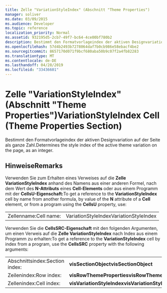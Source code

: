 ```yaml
---
title: Zelle "VariationStyleIndex" (Abschnitt "Theme Properties")
manager: soliver
ms.date: 03/09/2015
ms.audience: Developer
ms.topic: reference
localization_priority: Normal
ms.assetid: 932195d5-2cb7-49f7-bc64-4ce00bf780b2
description: Bestimmt den Formatvorlageindex der aktiven Designvariation auf der Seite als ganze Zahl.
ms.openlocfilehash: 57d4b2493b7278064daf7b0cb986e58ebacf4be2
ms.sourcegitcommit: 8657170d071f9bcf680aba50b9c07f2a4fb82283
ms.translationtype: MT
ms.contentlocale: de-DE
ms.lasthandoff: 04/28/2019
ms.locfileid: "33436601"
---
```

# <a name="variationstyleindex-cell-theme-properties-section"></a><span data-ttu-id="ee071-103">Zelle "VariationStyleIndex" (Abschnitt "Theme Properties")</span><span class="sxs-lookup"><span data-stu-id="ee071-103">VariationStyleIndex Cell (Theme Properties Section)</span></span>

<span data-ttu-id="ee071-104">Bestimmt den Formatvorlageindex der aktiven Designvariation auf der Seite als ganze Zahl.</span><span class="sxs-lookup"><span data-stu-id="ee071-104">Determines the style index of the active theme variation on the page, as an integer.</span></span>
  
## <a name="remarks"></a><span data-ttu-id="ee071-105">Hinweise</span><span class="sxs-lookup"><span data-stu-id="ee071-105">Remarks</span></span>

<span data-ttu-id="ee071-106">Verwenden Sie zum Erhalten eines Verweises auf die **Zelle VariationStyleIndex** anhand des Namens aus einer anderen Formel, nach dem Wert des **N-Attributs** eines **Cell-Elements** oder aus einem Programm mit der **CellsU-Eigenschaft:**</span><span class="sxs-lookup"><span data-stu-id="ee071-106">To get a reference to the **VariationStyleIndex** cell by name from another formula, by value of the **N** attribute of a **Cell** element, or from a program using the **CellsU** property, use:</span></span> 
  
|||
|:-----|:-----|
| <span data-ttu-id="ee071-107">Zellenname:</span><span class="sxs-lookup"><span data-stu-id="ee071-107">Cell name:</span></span>  <br/> | <span data-ttu-id="ee071-108">VariationStyleIndex</span><span class="sxs-lookup"><span data-stu-id="ee071-108">VariationStyleIndex</span></span>  <br/> |
   
<span data-ttu-id="ee071-109">Verwenden Sie die **CellsSRC-Eigenschaft** mit den folgenden Argumenten, um einen Verweis auf die **Zelle VariationStyleIndex** nach Index aus einem Programm zu erhalten:</span><span class="sxs-lookup"><span data-stu-id="ee071-109">To get a reference to the **VariationStyleIndex** cell by index from a program, use the **CellsSRC** property with the following arguments:</span></span> 
  
|||
|:-----|:-----|
| <span data-ttu-id="ee071-110">Abschnittsindex:</span><span class="sxs-lookup"><span data-stu-id="ee071-110">Section index:</span></span>  <br/> |<span data-ttu-id="ee071-111">**visSectionObject**</span><span class="sxs-lookup"><span data-stu-id="ee071-111">**visSectionObject**</span></span> <br/> |
| <span data-ttu-id="ee071-112">Zeilenindex:</span><span class="sxs-lookup"><span data-stu-id="ee071-112">Row index:</span></span>  <br/> |<span data-ttu-id="ee071-113">**visRowThemeProperties**</span><span class="sxs-lookup"><span data-stu-id="ee071-113">**visRowThemeProperties**</span></span> <br/> |
| <span data-ttu-id="ee071-114">Zellenindex:</span><span class="sxs-lookup"><span data-stu-id="ee071-114">Cell index:</span></span>  <br/> |<span data-ttu-id="ee071-115">**visVariationStyleIndex**</span><span class="sxs-lookup"><span data-stu-id="ee071-115">**visVariationStyleIndex**</span></span> <br/> |
   

